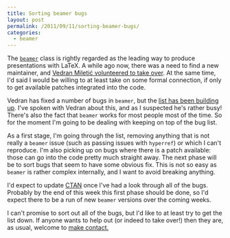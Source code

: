 ```yaml
---
title: Sorting beamer bugs
layout: post
permalink: /2011/09/11/sorting-beamer-bugs/
categories:
  - beamer
---
```

The [`beamer`](https://ctan.org/pkg/beamer) class is rightly regarded as the leading way to produce presentations with LaTeX. A while ago now, there was a need to find a new maintainer, and [Vedran Miletić](https://bitbucket.org/rivanvx)[ volunteered to take over](http://permalink.gmane.org/gmane.comp.tex.latex.`beamer`.general/2286). At the same time, I'd said I would be willing to at least take on some formal connection, if only to get available patches integrated into the code.

Vedran has fixed a number of bugs in `beamer`, but the [list has been building up](https://bitbucket.org/rivanvx/beamer/issues?status=new&amp;status=open). I've spoken with Vedran about this, and as I suspected he's rather busy! There's also the fact that `beamer` works for most people most of the time. So for the moment I'm going to be dealing with keeping on top of the bug list.

As a first stage, I'm going through the list, removing anything that is not really a `beamer` issue (such as passing issues with `hyperref`) or which I can't reproduce. I'm also picking up on bugs where there is a patch available: those can go into the code pretty much straight away. The next phase will be to sort bugs that seem to have some obvious fix. This is not so easy as `beamer` is rather complex internally, and I want to avoid breaking anything.

I'd expect to update [CTAN](https://www.ctan.org) once I've had a look through all of the bugs. Probably by the end of this week this first phase should be done, so I'd expect there to be a run of new `beamer` versions over the coming weeks.

I can't promise to sort out all of the bugs, but I'd like to at least try to get the list down. If anyone wants to help out (or indeed to take over!) then they are, as usual, welcome to [make contact.](mailto:joseph.wright@morningstar2.co.uk)
